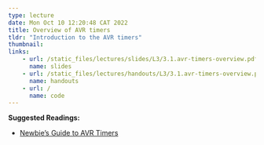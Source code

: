 ```yaml
---
type: lecture
date: Mon Oct 10 12:20:48 CAT 2022
title: Overview of AVR timers
tldr: "Introduction to the AVR timers"
thumbnail: 
links: 
    - url: /static_files/lectures/slides/L3/3.1.avr-timers-overview.pdf
      name: slides
    - url: /static_files/lectures/handouts/L3/3.1.avr-timers-overview.pdf
      name: handouts
    - url: /
      name: code
---
```

**Suggested Readings:**

- <a href="{{ base }}/static_files/readings/Newbie’s Guide to AVR Timers.pdf">Newbie’s Guide to AVR Timers</a>


